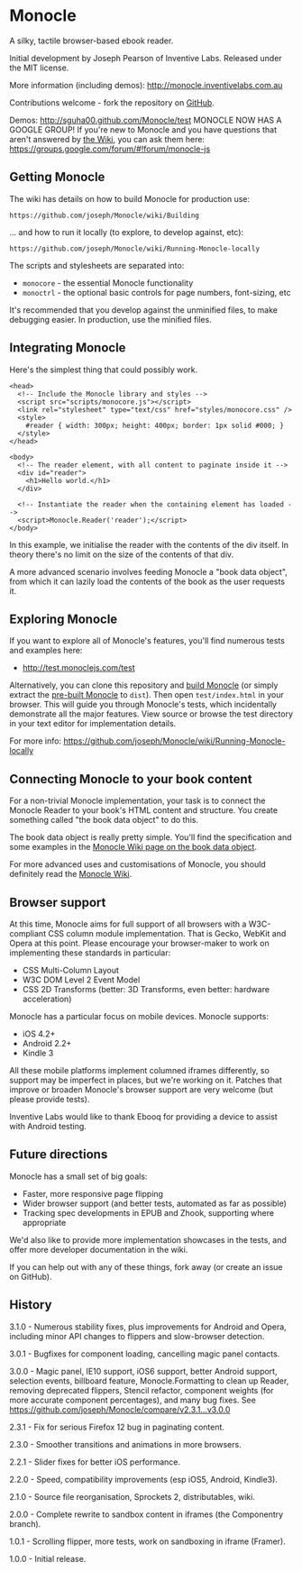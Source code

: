# Monocle

A silky, tactile browser-based ebook reader.

Initial development by Joseph Pearson of Inventive Labs. Released under the
MIT license.

More information (including demos): http://monocle.inventivelabs.com.au

Contributions welcome - fork the repository on
[GitHub](http://github.com/joseph/monocle).

Demos: http://sguha00.github.com/Monocle/test
MONOCLE NOW HAS A GOOGLE GROUP! If you're new to Monocle and you have questions
that aren't answered by [the Wiki](https://github.com/joseph/monocle/wiki),
you can ask them here: https://groups.google.com/forum/#!forum/monocle-js


## Getting Monocle

The wiki has details on how to build Monocle for production use:

    https://github.com/joseph/Monocle/wiki/Building

... and how to run it locally (to explore, to develop against, etc):

    https://github.com/joseph/Monocle/wiki/Running-Monocle-locally

The scripts and stylesheets are separated into:

* `monocore` - the essential Monocle functionality
* `monoctrl` - the optional basic controls for page numbers, font-sizing, etc

It's recommended that you develop against the unminified files, to make 
debugging easier. In production, use the minified files.


## Integrating Monocle

Here's the simplest thing that could possibly work.

    <head>
      <!-- Include the Monocle library and styles -->
      <script src="scripts/monocore.js"></script>
      <link rel="stylesheet" type="text/css" href="styles/monocore.css" />
      <style>
        #reader { width: 300px; height: 400px; border: 1px solid #000; }
      </style>
    </head>

    <body>
      <!-- The reader element, with all content to paginate inside it -->
      <div id="reader">
        <h1>Hello world.</h1>
      </div>

      <!-- Instantiate the reader when the containing element has loaded -->
      <script>Monocle.Reader('reader');</script>
    </body>


In this example, we initialise the reader with the contents of the div
itself. In theory there's no limit on the size of the contents of that div.

A more advanced scenario involves feeding Monocle a "book data object", from
which it can lazily load the contents of the book as the user requests it.


## Exploring Monocle

If you want to explore all of Monocle's features, you'll find numerous tests
and examples here:

* http://test.monoclejs.com/test

Alternatively, you can clone this repository and [build 
Monocle](https://github.com/joseph/Monocle/wiki/Building) (or simply 
extract the [pre-built Monocle](https://github.com/joseph/Monocle/downloads)
to `dist`). Then open `test/index.html` in your browser. This will guide you 
through Monocle's tests, which incidentally demonstrate all the major 
features. View source or browse the test directory in your text editor for 
implementation details.

For more info: 
https://github.com/joseph/Monocle/wiki/Running-Monocle-locally


## Connecting Monocle to your book content

For a non-trivial Monocle implementation, your task is to connect the 
Monocle Reader to your book's HTML content and structure. You create 
something called "the book data object" to do this.

The book data object is really pretty simple. You'll find the specification
and some examples in the [Monocle Wiki page on the book data object](https://github.com/joseph/Monocle/wiki/Book-data-object).

For more advanced uses and customisations of Monocle, you should definitely
read the [Monocle Wiki](https://github.com/joseph/Monocle/wiki).


## Browser support

At this time, Monocle aims for full support of all browsers with a
W3C-compliant CSS column module implementation. That is Gecko, WebKit and
Opera at this point. Please encourage your browser-maker to work on
implementing these standards in particular:

* CSS Multi-Column Layout
* W3C DOM Level 2 Event Model
* CSS 2D Transforms (better: 3D Transforms, even better: hardware acceleration)

Monocle has a particular focus on mobile devices. Monocle supports:

* iOS 4.2+
* Android 2.2+
* Kindle 3

All these mobile platforms implement columned iframes differently, so support
may be imperfect in places, but we're working on it. Patches that improve or
broaden Monocle's browser support are very welcome (but please provide tests).

Inventive Labs would like to thank Ebooq for providing a device to assist with
Android testing.


## Future directions

Monocle has a small set of big goals:

* Faster, more responsive page flipping
* Wider browser support (and better tests, automated as far as possible)
* Tracking spec developments in EPUB and Zhook, supporting where appropriate

We'd also like to provide more implementation showcases in the tests, and
offer more developer documentation in the wiki. 

If you can help out with any of these things, fork away (or create an issue
on GitHub).


## History

3.1.0 - Numerous stability fixes, plus improvements for Android and Opera,
        including minor API changes to flippers and slow-browser detection.

3.0.1 - Bugfixes for component loading, cancelling magic panel contacts.

3.0.0 - Magic panel, IE10 support, iOS6 support, better Android support,
        selection events, billboard feature, Monocle.Formatting to clean up
        Reader, removing deprecated flippers, Stencil refactor, component
        weights (for more accurate component percentages), and many bug
        fixes. See https://github.com/joseph/Monocle/compare/v2.3.1...v3.0.0

2.3.1 - Fix for serious Firefox 12 bug in paginating content.

2.3.0 - Smoother transitions and animations in more browsers.

2.2.1 - Slider fixes for better iOS performance.

2.2.0 - Speed, compatibility improvements (esp iOS5, Android, Kindle3).

2.1.0 - Source file reorganisation, Sprockets 2, distributables, wiki.

2.0.0 - Complete rewrite to sandbox content in iframes (the Componentry branch).

1.0.1 - Scrolling flipper, more tests, work on sandboxing in iframe (Framer).

1.0.0 - Initial release.
